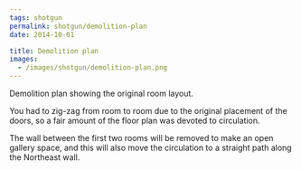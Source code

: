 ```yaml
---
tags: shotgun
permalink: shotgun/demolition-plan
date: 2014-10-01

title: Demolition plan
images:
  - /images/shotgun/demolition-plan.png
---
```

Demolition plan showing the original room layout.

You had to zig-zag from room to room due to the original placement of the doors, so a fair amount of the floor plan was devoted to circulation.

The wall between the first two rooms will be removed to make an open gallery space, and this will also move the circulation to a straight path along the Northeast wall.